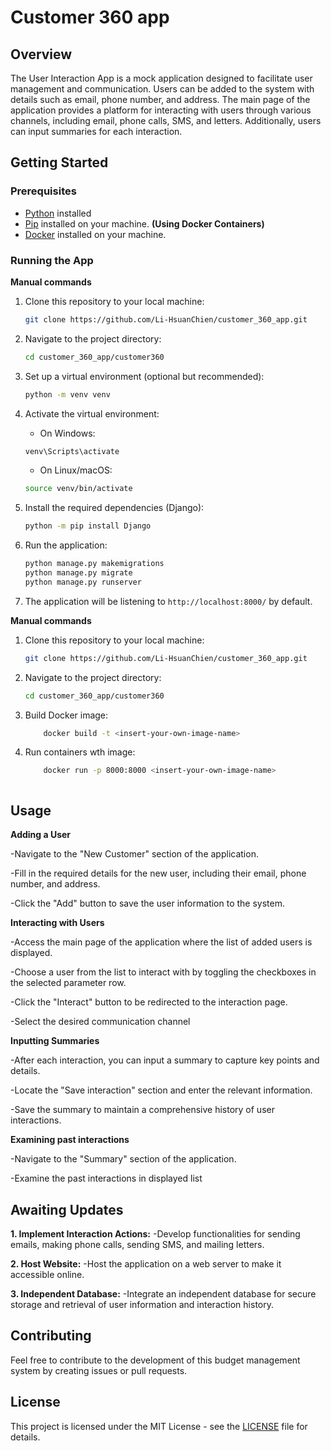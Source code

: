 # Customer 360 app

## Overview
The User Interaction App is a mock application designed to facilitate user management and communication. Users can be added to the system with details such as email, phone number, and address. The main page of the application provides a platform for interacting with users through various channels, including email, phone calls, SMS, and letters. Additionally, users can input summaries for each interaction.

## Getting Started

### Prerequisites

- [Python](https://www.python.org/) installed
- [Pip](https://pip.pypa.io/en/stable/) installed on your machine.
**(Using Docker Containers)**
- [Docker](https://www.docker.com/) installed on your machine.

### Running the App

**Manual commands**

1. Clone this repository to your local machine:

    ```bash
    git clone https://github.com/Li-HsuanChien/customer_360_app.git
    ```

2. Navigate to the project directory:

    ```bash
    cd customer_360_app/customer360
    ```

3.  Set up a virtual environment (optional but recommended):

    ```bash
    python -m venv venv
    ```

4. Activate the virtual environment:

    - On Windows:

    ```bash
    venv\Scripts\activate
    ```

    - On Linux/macOS:

    ```bash 
    source venv/bin/activate
    ```

5. Install the required dependencies (Django):

    ```bash
    python -m pip install Django
    ```

6. Run the application:

    ```bash
    python manage.py makemigrations
    python manage.py migrate
    python manage.py runserver
    ```
7. The application will be listening to `http://localhost:8000/` by default.

**Manual commands**

1. Clone this repository to your local machine:

    ```bash
    git clone https://github.com/Li-HsuanChien/customer_360_app.git
    ```

2. Navigate to the project directory:

    ```bash
    cd customer_360_app/customer360
    ```
3. Build Docker image:

    ```bash
        docker build -t <insert-your-own-image-name>
    ```

3. Run containers wth image:

    ```bash
        docker run -p 8000:8000 <insert-your-own-image-name>



## Usage
  **Adding a User**

-Navigate to the "New Customer" section of the application.

-Fill in the required details for the new user, including their email, phone number, and address.

-Click the "Add" button to save the user information to the system.

**Interacting with Users**

-Access the main page of the application where the list of added users is displayed.

-Choose a user from the list to interact with by toggling the checkboxes in the selected parameter row.

-Click the "Interact" button to be redirected to the interaction page. 

-Select the desired communication channel

**Inputting Summaries**

-After each interaction, you can input a summary to capture key points and details.

-Locate the "Save interaction" section and enter the relevant information.

-Save the summary to maintain a comprehensive history of user interactions.

**Examining past interactions**

-Navigate to the "Summary" section of the application.

-Examine the past interactions in displayed list


## Awaiting Updates

**1. Implement Interaction Actions:**
    -Develop functionalities for sending emails, making phone calls, sending SMS, and mailing letters.

**2. Host Website:**
    -Host the application on a web server to make it accessible online.

**3. Independent Database:**
    -Integrate an independent database for secure storage and retrieval of user information and interaction history.

## Contributing

Feel free to contribute to the development of this budget management system by creating issues or pull requests.

## License

This project is licensed under the MIT License - see the [LICENSE](LICENSE) file for details.
